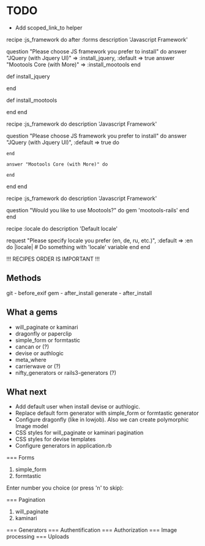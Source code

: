 # TODO
- Add scoped_link_to helper

recipe :js_framework do
  after :forms
  description 'Javascript Framework'

  question "Please choose JS framework you prefer to install" do
    answer "JQuery (with Jquery UI)"   => :install_jquery, :default => true
    answer "Mootools Core (with More)" => :install_mootools
  end

  def install_jquery

  end

  def install_mootools

  end
end

recipe :js_framework do
  description 'Javascript Framework'

  question "Please choose JS framework you prefer to install" do
    answer "JQuery (with Jquery UI)", :default => true do
      
    end

    answer "Mootools Core (with More)" do
      
    end
  end
end

recipe :js_framework do
  description 'Javascript Framework'

  question "Would you like to use Mootools?" do
    gem 'mootools-rails'
  end
end

recipe :locale do
  description 'Default locale'

  request "Please specify locale you prefer (en, de, ru, etc.)", :default => :en do |locale|
    # Do something with 'locale' variable
  end
end

!!! RECIPES ORDER IS IMPORTANT !!!

## Methods

git - before_exif
gem - after_install
generate - after_install


## What a gems
* will_paginate or kaminari
* dragonfly or paperclip
* simple_form or formtastic
* cancan or (?)
* devise or authlogic
* meta_where
* carrierwave or (?)
* nifty_generators or rails3-generators (?)

## What next
* Add default user when install devise or authlogic.
* Replace default form generator with simple_form or formtastic generator
* Configure dragonfly (like in lowjob). Also we can create polymorphic Image model
* CSS styles for will_paginate or kaminari pagination
* CSS styles for devise templates
* Configure generators in application.rb

=== Forms

1. simple_form
2. formtastic

Enter number you choice (or press 'n' to skip): 

=== Pagination

1. will_paginate
2. kaminari

=== Generators
=== Authentification
=== Authorization
=== Image processing
=== Uploads

